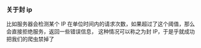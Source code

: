 ### 关于封 ip 
比如服务器会检测某个 IP 在单位时间内的请求次数，如果超过了这个阈值，那么会直接拒绝服务，返回一些错误信息，
这种情况可以称之为封 IP，于是乎就成功把我们的爬虫禁掉了
### 